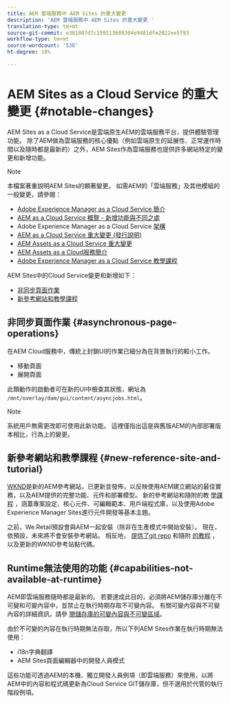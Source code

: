 ```yaml
---
title: AEM 雲端服務中 AEM Sites 的重大變更
description: 'AEM 雲端服務中 AEM Sites 的重大變更 '
translation-type: tm+mt
source-git-commit: e381807d7c199113689304e9481dfe2022ee5f93
workflow-type: tm+mt
source-wordcount: '538'
ht-degree: 18%

---
```



# AEM Sites as a Cloud Service 的重大變更 {#notable-changes}

AEM Sites as a Cloud Service是雲端原生AEM的雲端服務平台，提供體驗管理功能。 除了AEM做為雲端服務的核心優點（例如雲端原生的延展性、正常運作時間以及隨時都是最新的）之外，AEM Sites作為雲端服務也提供許多網站特定的變更和新增功能。

>[!NOTE]
>本檔案著重說明AEM Sites的顯著變更。 如需AEM的「雲端服務」及其他模組的一般變更，請參閱：
>
>* [Adobe Experience Manager as a Cloud Service 簡介](/help/overview/introduction.md)
>* [AEM as a Cloud Service 概覽 - 新增功能與不同之處](/help/overview/what-is-new-and-different.md)
>* Adobe Experience Manager as a Cloud Service [架構](/help/core-concepts/architecture.md)
>* [AEM as a Cloud Service 重大變更 (發行說明)](/help/release-notes/aem-cloud-changes.md)
>* [AEM Assets as a Cloud Service 重大變更](/help/assets/assets-cloud-changes.md)
>* [AEM Assets as a Cloud服務簡介](/help/assets/overview.md)
>* [Adobe Experience Manager as a Cloud Service 教學課程](https://docs.adobe.com/content/help/en/experience-manager-learn/cloud-service/overview.html)


AEM Sites中的Cloud Service變更和新增如下：

* [非同步頁面作業](#asynchronous-page-operations)
* [新參考網站和教學課程](#new-reference-site-and-tutorial)

## 非同步頁面作業 {#asynchronous-page-operations}

在AEM Cloud服務中，傳統上封鎖UI的作業已細分為在背景執行的較小工作。

* 移動頁面
* 展開頁面

此類動作的啟動者可在新的UI中檢查其狀態，網址為 `/mnt/overlay/dam/gui/content/asyncjobs.html`。

>[!NOTE]
>
>系統用戶無需更改即可使用此新功能。 這裡僅指出這是與舊版AEM的內部部署版本相比，行為上的變更。

## 新參考網站和教學課程 {#new-reference-site-and-tutorial}

[WKND](https://wknd.site/)是新的AEM參考網站，已更新並發佈，以反映使用AEM建立網站的最佳實務，以及AEM提供的完整功能、元件和部署模型。 新的參考網站和隨附的教 [學課程](https://docs.adobe.com/content/help/en/experience-manager-learn/getting-started-wknd-tutorial-develop/overview.html) ，涵蓋專案設定、核心元件、可編輯範本、用戶端程式庫，以及使用Adobe Experience Manager Sites進行元件開發等基本主題。

之前，We.Retail預設會與AEM一起安裝（除非在生產模式中開始安裝）。  現在，依預設，未來將不會安裝參考網站。  相反地， [提供了git repo](https://github.com/adobe/aem-guides-wknd/) 和隨附 [的教程](https://docs.adobe.com/content/help/en/experience-manager-learn/getting-started-wknd-tutorial-develop/overview.html) ，以及更新的WKND參考站點代碼。

## Runtime無法使用的功能 {#capabilities-not-available-at-runtime}

AEM即雲端服務隨時都是最新的。 若要達成此目的，必須將AEM儲存庫分離在不可變和可變內容中，並禁止在執行時期存取不可變內容。 有關可變內容與不可變內容的詳細資訊，請參 [閱儲存庫的可變內容與不可變區域](/help/implementing/developing/introduction/aem-project-content-package-structure.md#mutable-vs-immutable)。

由於不可變的內容在執行時期無法存取，所以下列AEM Sites作業在執行時期無法使用：

* i18n字典翻譯
* AEM Sites頁面編輯器中的開發人員模式

這些功能可透過AEM的本機、獨立開發人員例項（即雲端服務）來使用，以將AEM中的內容和程式碼更新為Cloud Service GIT儲存庫，但不適用於代管的執行階段例項。
